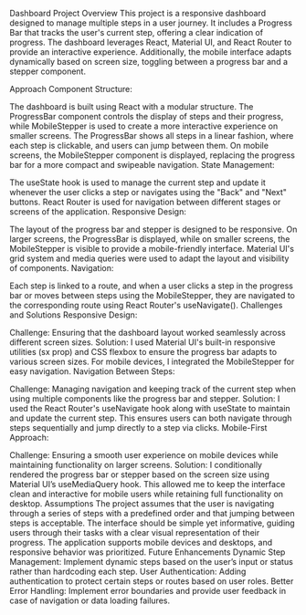 Dashboard Project
Overview
This project is a responsive dashboard designed to manage multiple steps in a user journey. It includes a Progress Bar that tracks the user's current step, offering a clear indication of progress. The dashboard leverages React, Material UI, and React Router to provide an interactive experience. Additionally, the mobile interface adapts dynamically based on screen size, toggling between a progress bar and a stepper component.

Approach
Component Structure:

The dashboard is built using React with a modular structure. The ProgressBar component controls the display of steps and their progress, while MobileStepper is used to create a more interactive experience on smaller screens.
The ProgressBar shows all steps in a linear fashion, where each step is clickable, and users can jump between them.
On mobile screens, the MobileStepper component is displayed, replacing the progress bar for a more compact and swipeable navigation.
State Management:

The useState hook is used to manage the current step and update it whenever the user clicks a step or navigates using the "Back" and "Next" buttons.
React Router is used for navigation between different stages or screens of the application.
Responsive Design:

The layout of the progress bar and stepper is designed to be responsive. On larger screens, the ProgressBar is displayed, while on smaller screens, the MobileStepper is visible to provide a mobile-friendly interface.
Material UI's grid system and media queries were used to adapt the layout and visibility of components.
Navigation:

Each step is linked to a route, and when a user clicks a step in the progress bar or moves between steps using the MobileStepper, they are navigated to the corresponding route using React Router's useNavigate().
Challenges and Solutions
Responsive Design:

Challenge: Ensuring that the dashboard layout worked seamlessly across different screen sizes.
Solution: I used Material UI's built-in responsive utilities (sx prop) and CSS flexbox to ensure the progress bar adapts to various screen sizes. For mobile devices, I integrated the MobileStepper for easy navigation.
Navigation Between Steps:

Challenge: Managing navigation and keeping track of the current step when using multiple components like the progress bar and stepper.
Solution: I used the React Router's useNavigate hook along with useState to maintain and update the current step. This ensures users can both navigate through steps sequentially and jump directly to a step via clicks.
Mobile-First Approach:

Challenge: Ensuring a smooth user experience on mobile devices while maintaining functionality on larger screens.
Solution: I conditionally rendered the progress bar or stepper based on the screen size using Material UI’s useMediaQuery hook. This allowed me to keep the interface clean and interactive for mobile users while retaining full functionality on desktop.
Assumptions
The project assumes that the user is navigating through a series of steps with a predefined order and that jumping between steps is acceptable.
The interface should be simple yet informative, guiding users through their tasks with a clear visual representation of their progress.
The application supports mobile devices and desktops, and responsive behavior was prioritized.
Future Enhancements
Dynamic Step Management: Implement dynamic steps based on the user’s input or status rather than hardcoding each step.
User Authentication: Adding authentication to protect certain steps or routes based on user roles.
Better Error Handling: Implement error boundaries and provide user feedback in case of navigation or data loading failures.